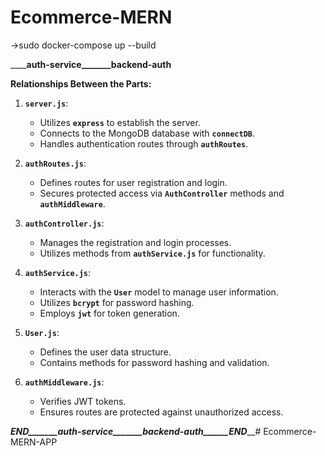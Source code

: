 # Ecommerce-MERN






->sudo docker-compose up --build





____________auth-service_______backend-auth________

**Relationships Between the Parts:**

1. **`server.js`**:
   * Utilizes **`express`** to establish the server.
   * Connects to the MongoDB database with **`connectDB`**.
   * Handles authentication routes through **`authRoutes`**.

2. **`authRoutes.js`**:
   * Defines routes for user registration and login.
   * Secures protected access via **`AuthController`** methods and **`authMiddleware`**.

3. **`authController.js`**:
   * Manages the registration and login processes.
   * Utilizes methods from **`authService.js`** for functionality.

4. **`authService.js`**:
   * Interacts with the **`User`** model to manage user information.
   * Utilizes **`bcrypt`** for password hashing.
   * Employs **`jwt`** for token generation.

5. **`User.js`**:
   * Defines the user data structure.
   * Contains methods for password hashing and validation.

6. **`authMiddleware.js`**:
   * Verifies JWT tokens.
   * Ensures routes are protected against unauthorized access.

_____END_______auth-service_______backend-auth______END_______# Ecommerce-MERN-APP